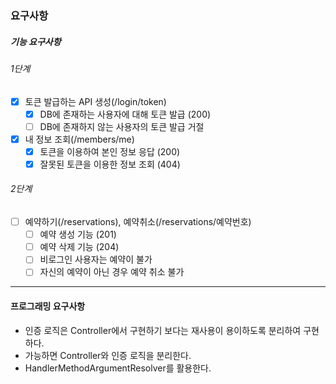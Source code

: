 ### 요구사항

##### 기능 요구사항
###### 1단계
- [x] 토큰 발급하는 API 생성(/login/token)
  - [x] DB에 존재하는 사용자에 대해 토큰 발급 (200)
  - [ ] DB에 존재하지 않는 사용자의 토큰 발급 거절
- [x] 내 정보 조회(/members/me)
  - [x] 토큰을 이용하여 본인 정보 응답 (200)
  - [x] 잘못된 토큰을 이용한 정보 조회 (404)

###### 2단계
- [ ] 예약하기(/reservations), 예약취소(/reservations/예약번호)
  - [ ] 예약 생성 기능 (201)
  - [ ] 예약 삭제 기능 (204)
  - [ ] 비로그인 사용자는 예약이 불가
  - [ ] 자신의 예약이 아닌 경우 예약 취소 불가

---

#### 프로그래밍 요구사항
- 인증 로직은 Controller에서 구현하기 보다는 재사용이 용이하도록 분리하여 구현하다.
- 가능하면 Controller와 인증 로직을 분리한다.
- HandlerMethodArgumentResolver를 활용한다.